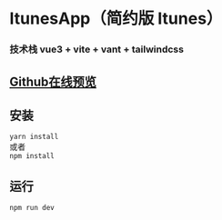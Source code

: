 # ItunesApp（简约版 Itunes）

### 技术栈 vue3 + vite + vant + tailwindcss 

## [Github在线预览](https://sxx19950910.github.io/ItunesApp)



## 安装
`yarn install`<br>
或者<br>
`npm install`

## 运行
`npm run dev`

